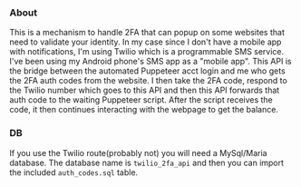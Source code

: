 ### About
This is a mechanism to handle 2FA that can popup on some websites that need to validate your identity.
In my case since I don't have a mobile app with notifications, I'm using Twilio which is a programmable SMS service.
I've been using my Android phone's SMS app as a "mobile app".
This API is the bridge between the automated Puppeteer acct login and me who gets the 2FA auth codes from the website.
I then take the 2FA code, respond to the Twilio number which goes to this API and then this API forwards that auth code to the waiting Puppeteer script.
After the script receives the code, it then continues interacting with the webpage to get the balance.

### DB
If you use the Twilio route(probably not) you will need a MySql/Maria database. The database name is `twilio_2fa_api` and then you can import the included `auth_codes.sql` table.
